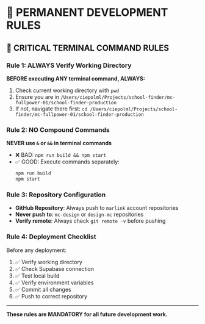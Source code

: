 # 🚨 PERMANENT DEVELOPMENT RULES

## 📍 CRITICAL TERMINAL COMMAND RULES

### Rule 1: ALWAYS Verify Working Directory
**BEFORE executing ANY terminal command, ALWAYS:**
1. Check current working directory with `pwd`
2. Ensure you are in `/Users/ciepolml/Projects/school-finder/mc-fullpower-01/school-finder-production`
3. If not, navigate there first: `cd /Users/ciepolml/Projects/school-finder/mc-fullpower-01/school-finder-production`

### Rule 2: NO Compound Commands
**NEVER use `&` or `&&` in terminal commands**
- ❌ BAD: `npm run build && npm start`
- ✅ GOOD: Execute commands separately:
  ```bash
  npm run build
  npm start
  ```

### Rule 3: Repository Configuration
- **GitHub Repository**: Always push to `marlink` account repositories
- **Never push to**: `mc-design` or `design-mc` repositories
- **Verify remote**: Always check `git remote -v` before pushing

### Rule 4: Deployment Checklist
Before any deployment:
1. ✅ Verify working directory
2. ✅ Check Supabase connection
3. ✅ Test local build
4. ✅ Verify environment variables
5. ✅ Commit all changes
6. ✅ Push to correct repository

---
**These rules are MANDATORY for all future development work.**